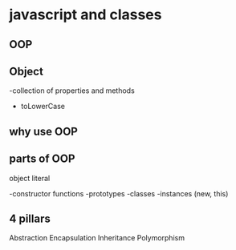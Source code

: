 # javascript and classes

## OOP

## Object

-collection of properties and methods

- toLowerCase

## why use OOP

## parts of OOP

object literal

-constructor functions
-prototypes
-classes
-instances (new, this)

## 4 pillars

Abstraction
Encapsulation
Inheritance
Polymorphism
